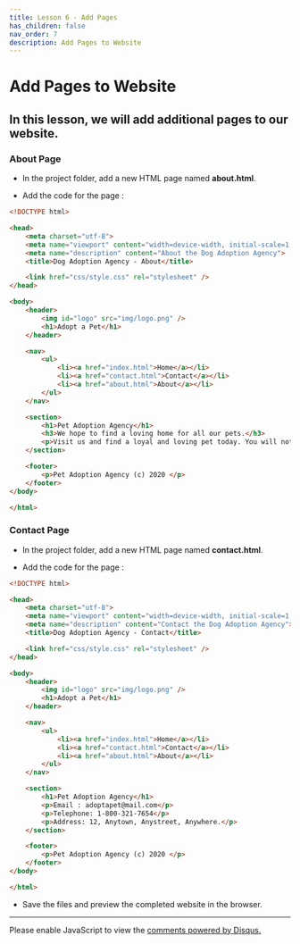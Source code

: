 ```yaml
---
title: Lesson 6 - Add Pages
has_children: false
nav_order: 7
description: Add Pages to Website
---
```


# Add Pages to Website

## In this lesson, we will add additional pages to our website.

### About Page

- In the project folder, add a new HTML page named **about.html**.

- Add the code for the page :

```html
<!DOCTYPE html>

<head>
    <meta charset="utf-8">
    <meta name="viewport" content="width=device-width, initial-scale=1, shrink-to-fit=no">
    <meta name="description" content="About the Dog Adoption Agency">
    <title>Dog Adoption Agency - About</title>

    <link href="css/style.css" rel="stylesheet" />
</head>

<body>
    <header>
        <img id="logo" src="img/logo.png" />
        <h1>Adopt a Pet</h1>
    </header>

    <nav>
        <ul>
            <li><a href="index.html">Home</a></li>
            <li><a href="contact.html">Contact</a></li>
            <li><a href="about.html">About</a></li>
        </ul>
    </nav>

    <section>
        <h1>Pet Adoption Agency</h1>
        <h3>We hope to find a loving home for all our pets.</h3>
        <p>Visit us and find a loyal and loving pet today. You will not regret it.</p>
    </section>

    <footer>
        <p>Pet Adoption Agency (c) 2020 </p>
    </footer>
</body>

</html>
```

### Contact Page

- In the project folder, add a new HTML page named **contact.html**.

- Add the code for the page :

```html
<!DOCTYPE html>

<head>
    <meta charset="utf-8">
    <meta name="viewport" content="width=device-width, initial-scale=1, shrink-to-fit=no">
    <meta name="description" content="Contact the Dog Adoption Agency">
    <title>Dog Adoption Agency - Contact</title>

    <link href="css/style.css" rel="stylesheet" />
</head>

<body>
    <header>
        <img id="logo" src="img/logo.png" />
        <h1>Adopt a Pet</h1>
    </header>

    <nav>
        <ul>
            <li><a href="index.html">Home</a></li>
            <li><a href="contact.html">Contact</a></li>
            <li><a href="about.html">About</a></li>
        </ul>
    </nav>

    <section>
        <h1>Pet Adoption Agency</h1>
        <p>Email : adoptapet@mail.com</p>
        <p>Telephone: 1-800-321-7654</p>
        <p>Address: 12, Anytown, Anystreet, Anywhere.</p>
    </section>

    <footer>
        <p>Pet Adoption Agency (c) 2020 </p>
    </footer>
</body>

</html>
```

- Save the files and preview the completed website in the browser.

****
<div id="disqus_thread"></div>
<script>
var disqus_config = function () {
this.page.url = 'https://rcl-coding.github.io/tutorial-staticwebsite/lessons/lesson6.html';
this.page.identifier = 'f001-06';
};
(function() { // DON'T EDIT BELOW THIS LINE
var d = document, s = d.createElement('script');
s.src = 'https://coding-skills-io.disqus.com/embed.js';
s.setAttribute('data-timestamp', +new Date());
(d.head || d.body).appendChild(s);
})();
</script>
<noscript>Please enable JavaScript to view the <a href="https://disqus.com/?ref_noscript">comments powered by Disqus.</a></noscript>

